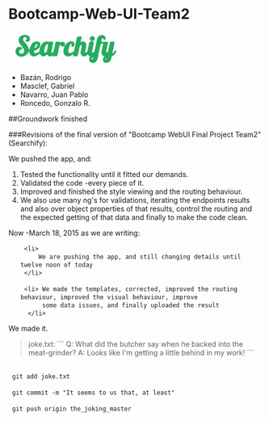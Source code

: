 
# Bootcamp-Web-UI-Team2

![logo](assets/Team2Logo.png "Team 2's Searchify logo" )

   <ul>


   <li> Bazán, Rodrigo </li>


   <li> Masclef, Gabriel</li>


   <li> Navarro, Juan Pablo</li>

   <li>Roncedo, Gonzalo R.</li>


 </ul>





##Groundwork finished

###Revisions of the final version of "Bootcamp WebUI Final Project Team2" (Searchify):





We pushed the app, and:



<ol>

  

<li> Tested the  functionality until it fitted our demands.</li>

<li> Validated the code -every piece of it.</li>  

<li> Improved and finished the style viewing and the routing behaviour.</li>

  

<li> We also use many ng's for validations, iterating the endpoints results and also over object properties of that results, control the routing and the expected getting of that data and finally to make the code clean.</li>



</ol>



Now -March 18, 2015 as we are writing:

  

<ul>
  
  
     <li> 
         We are pushing the app, and still changing details until twelve noon of today
     </li>
     
     <li> We made the templates, corrected, improved the routing behaviour, improved the visual behaviour, improve
          some data issues, and finally uploaded the result
      </li>

</ul>


We made it.
 <blockquote>joke.txt:
    ```
      Q: What did the butcher say when he backed into the meat-grinder?
      A: Looks like I'm getting a little behind in my work!
    ```
 </blockquote>
 
 ```git
  
  git add joke.txt
 
  git commit -m "It seems to us that, at least"
  
  git push origin the_joking_master
  
  ```
 
